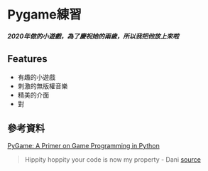 # Pygame練習
##### 2020年做的小遊戲，為了慶祝她的兩歲，所以我把他放上來啦

## Features
- 有趣的小遊戲
- 刺激的無版權音樂
- 精美的介面
- 對

## 參考資料
[PyGame: A Primer on Game Programming in Python](https://realpython.com/pygame-a-primer/)

> Hippity hoppity your code is now my property - Dani
[source](https://youtu.be/fg3LrzlmENw)

